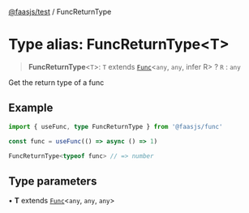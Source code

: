 [@faasjs/test](../README.md) / FuncReturnType

# Type alias: FuncReturnType\<T\>

> **FuncReturnType**\<`T`\>: `T` extends [`Func`](../classes/Func.md)\<`any`, `any`, infer R\> ? `R` : `any`

Get the return type of a func

## Example

```ts
import { useFunc, type FuncReturnType } from '@faasjs/func'

const func = useFunc(() => async () => 1)

FuncReturnType<typeof func> // => number
```

## Type parameters

• **T** extends [`Func`](../classes/Func.md)\<`any`, `any`, `any`\>
